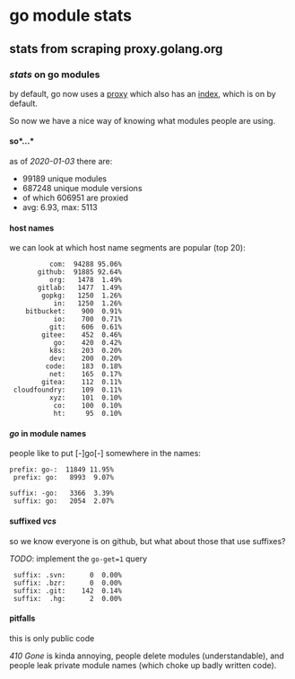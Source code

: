 # go module stats

## stats from scraping proxy.golang.org

### _stats_ on go modules

by default, go now uses a [proxy](https://proxy.golang.org)
which also has an [index](https://index.golang.org),
which is on by default.

So now we have a nice way
of knowing what modules people are using.

#### so*...*

as of _2020-01-03_ there are:

- 99189 unique modules
- 687248 unique module versions
- of which 606951 are proxied
- avg: 6.93, max: 5113

#### host names

we can look at which host name segments are popular (top 20):

```
          com:  94288 95.06%
       github:  91885 92.64%
          org:   1478  1.49%
       gitlab:   1477  1.49%
        gopkg:   1250  1.26%
           in:   1250  1.26%
    bitbucket:    900  0.91%
           io:    700  0.71%
          git:    606  0.61%
        gitee:    452  0.46%
           go:    420  0.42%
          k8s:    203  0.20%
          dev:    200  0.20%
         code:    183  0.18%
          net:    165  0.17%
        gitea:    112  0.11%
 cloudfoundry:    109  0.11%
          xyz:    101  0.10%
           co:    100  0.10%
           ht:     95  0.10%
```

#### _go_ in module names

people like to put [-]go[-] somewhere in the names:

```
prefix: go-:  11849 11.95%
 prefix: go:   8993  9.07%

suffix: -go:   3366  3.39%
 suffix: go:   2054  2.07%
```

#### suffixed _vcs_

so we know everyone is on github,
but what about those that use suffixes?

_TODO_: implement the `go-get=1` query

```
 suffix: .svn:      0  0.00%
 suffix: .bzr:      0  0.00%
 suffix: .git:    142  0.14%
 suffix:  .hg:      2  0.00%
```

#### pitfalls

this is only public code

_410 Gone_ is kinda annoying,
people delete modules (understandable),
and people leak private module names
(which choke up badly written code).

